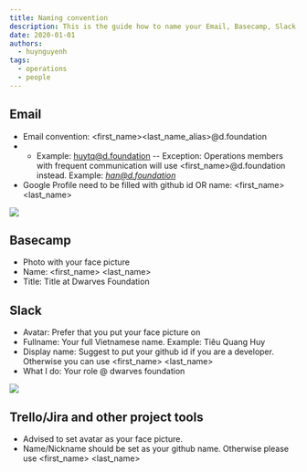 ```yaml
---
title: Naming convention
description: This is the guide how to name your Email, Basecamp, Slack, Trello username.
date: 2020-01-01
authors:
  - huynguyenh
tags:
  - operations
  - people
---
```


## Email

- Email convention: <first_name><last_name_alias>@d.foundation
- - Example: <huytq@d.foundation>
    -- Exception: Operations members with frequent communication will use <first_name>@d.foundation instead. Example: _<han@d.foundation>_
- Google Profile need to be filled with github id OR name: <first_name> <last_name>

![](naming-convention_email-naming.webp)

## Basecamp

- Photo with your face picture
- Name: <first_name> <last_name>
- Title: Title at Dwarves Foundation

## Slack

- Avatar: Prefer that you put your face picture on
- Fullname: Your full Vietnamese name. Example: Tiêu Quang Huy
- Display name: Suggest to put your github id if you are a developer. Otherwise you can use <first_name> <last_name>
- What I do: Your role @ dwarves foundation

![](naming-convention_slack-naming.webp)

## Trello/Jira and other project tools

- Advised to set avatar as your face picture.
- Name/Nickname should be set as your github name. Otherwise please use <first_name> <last_name>

